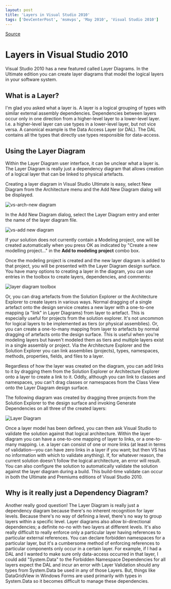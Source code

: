 ```yaml
---
layout: post
title: 'Layers in Visual Studio 2010'
tags: ['DevCenterPost', 'msmvps', 'May 2010', 'Visual Studio 2010']
---
```

[Source](http://blogs.msmvps.com/peterritchie/2010/05/08/layers-in-visual-studio-2010/ "Permalink to Layers in Visual Studio 2010")

# Layers in Visual Studio 2010

Visual Studio 2010 has a new featured called Layer Diagrams. In the Ultimate edition you can create layer diagrams that model the logical layers in your software system.

## What is a Layer?

I'm glad you asked what a layer is. A layer is a logical grouping of types with similar external assembly dependencies. Dependencies between layers occur only in one direction from a higher-level layer to a lower-level layer. I.e. a higher-level layer can use types in a lower-level layer, but not vice versa. A canonical example is the Data Access Layer (or DAL). The DAL contains all the types that directly use types responsible for data-access.

## Using the Layer Diagram

Within the Layer Diagram user interface, it can be unclear what a layer is. The Layer Diagram is really just a dependency diagram that allows creation of a logical layer that can be linked to physical artefacts.

Creating a layer diagram in Visual Studio Ultimate is easy, select New Diagram from the Architecture menu and the Add New Diagram dialog will be displayed.

![vs-arch-new diagram][1]

In the Add New Diagram dialog, select the Layer Diagram entry and enter the name of the layer diagram file.

![vs-add new diagram][2]

If your solution does not currently contain a Modeling project, one will be created automatically when you press OK as indicated by "Create a new modelling project…" in the **Add to modeling project** combo box.

Once the modeling project is created and the new layer diagram is added to that project, you will be presented with the Layer Diagram design surface. You have many options to creating a layer in the diagram, you can use entries in the toolbox to create layers, dependencies, and comments:

![layer diagram toolbox][3]

Or, you can drag artefacts from the Solution Explorer or the Architecture Explorer to create layers in various ways. Normal dragging of a single artefact onto the design service creates a new layer with a one-to-one mapping (a "link" in Layer Diagrams) from layer to artefact. This is especially useful for projects from the solution explorer. It's not uncommon for logical layers to be implemented as tiers (or physical assemblies). Or, you can create a one-to-many mapping from layer to artefacts by normal dragging of artefacts onto the design surface. This is useful when you're modeling layers but haven't modeled them as tiers and multiple layers exist in a single assembly or project. Via the Architecture Explorer and the Solution Explorer you can link assemblies (projects), types, namespaces, methods, properties, fields, and files to a layer.

Regardless of how the layer was created on the diagram, you can add links to it by dragging them from the Solution Explorer or Architecture Explorer onto a layer to create a link to it. Oddly, although you can link to classes and namespaces, you can't drag classes or namespaces from the Class View onto the Layer Diagram design surface.

The following diagram was created by dragging three projects from the Solution Explorer to the design surface and invoking Generate Dependencies on all three of the created layers:

![Layer Diagram][4]

Once a layer model has been defined, you can then ask Visual Studio to validate the solution against that logical architecture. Within the layer diagram you can have a one-to-one mapping of layer to links, or a one-to-many mapping. i.e. a layer can consist of one or more links (at least in terms of validation—you can have zero links in a layer if you want; but then VS has no information with which to validate anything). If, for whatever reason, the current solution doesn't follow the logical architecture, an error will result. You can also configure the solution to automatically validate the solution against the layer diagram during a build. This build-time validate can occur in both the Ultimate and Premiums editions of Visual Studio 2010.

## Why is it really just a Dependency Diagram?

Another really good question! The Layer Diagram is really just a dependency diagram because there's no inherent recognition for layer levels. Because there's no way of defining a level, there's no way to group layers within a specific level. Layer diagrams also allow bi-directional dependencies; a definite no-no with two layers at different levels. It's also really difficult to really enforce only a particular layer having references to particular external references. You can declare forbidden namespaces for a particular layer, but it's a cumbersome method of enforcing references to particular components only occur in a certain layer. For example, if I had a DAL and I wanted to make sure only data-access occurred in that layer, I could add "System.Data" to the Forbidden Namespace Dependencies for all layers expect the DAL and incur an error with Layer Validation should any types from System.Data be used in any of those Layers. But, things like DataGridView in Windows Forms are used primarily with types in System.Data so it becomes difficult to manage these dependencies.

[1]: http://msmvps.com/cfs-file.ashx/__key/CommunityServer.Blogs.Components.WeblogFiles/peterritchie.metablogapi/8053.vsarchnewdiagram_5F00_thumb_5F00_46279258.png "vs-arch-new diagram"
[2]: http://msmvps.com/cfs-file.ashx/__key/CommunityServer.Blogs.Components.WeblogFiles/peterritchie.metablogapi/1425.vsaddnewdiagram_5F00_thumb_5F00_2DD4783D.png "vs-add new diagram"
[3]: http://msmvps.com/cfs-file.ashx/__key/CommunityServer.Blogs.Components.WeblogFiles/peterritchie.metablogapi/2086.layerdiagramtoolbox_5F00_thumb_5F00_46EFD275.png "layer diagram toolbox"
[4]: http://msmvps.com/cfs-file.ashx/__key/CommunityServer.Blogs.Components.WeblogFiles/peterritchie.metablogapi/2570.LayerDiagram_5F00_thumb_5F00_0575201C.png "Layer Diagram"


